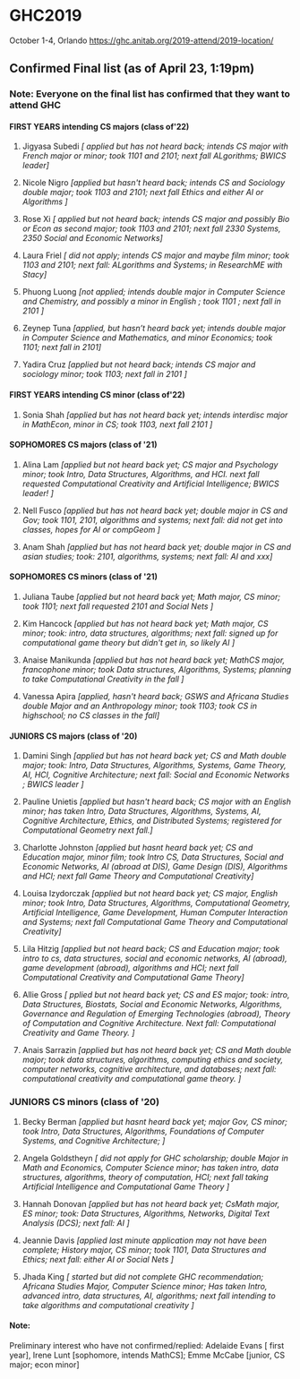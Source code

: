 # GHC2019

October 1-4, Orlando
https://ghc.anitab.org/2019-attend/2019-location/



## Confirmed Final list  (as of April 23, 1:19pm)
### Note: Everyone on the final list has confirmed that they want to attend GHC

#### FIRST YEARS  intending CS majors (class of'22)     

1. Jigyasa Subedi *[ applied but has not heard back; intends CS major with French major or minor; took 1101 and 2101; next fall ALgorithms;  BWICS leader]*

1. Nicole Nigro *[applied but hasn't heard back; intends CS and Sociology double major;  took 1103 and 2101; next fall Ethics and either AI or Algorithms ]*

1. Rose Xi *[ applied but not heard back; intends CS major and possibly Bio or Econ as second major; took 1103 and 2101; next fall 2330 Systems, 2350 Social and Economic Networks]*

1. Laura Friel *[ did not apply; intends CS major and maybe film minor; took 1103 and 2101; next fall: ALgorithms and Systems; in ResearchME with Stacy]*


1. Phuong Luong  *[not applied;  intends double major in Computer Science and Chemistry, and possibly a minor in English ;   took 1101 ;   next fall in 2101 ]*
     
1. Zeynep Tuna  *[applied, but hasn’t heard back yet;  intends double major in Computer Science and Mathematics,  and minor  Economics; took  1101;  next fall in 2101]*

1. Yadira Cruz *[applied but not heard back;  intends CS major and sociology minor; took 1103; next fall in 2101 ]*




#### FIRST YEARS  intending CS minor (class of'22)     

1. Sonia Shah *[applied but has not heard back yet; intends interdisc major in MathEcon, minor in CS; took 1103, next fall 2101 ]*


    


#### SOPHOMORES  CS majors (class of '21)

1. Alina Lam *[applied but not heard back yet; CS major and Psychology minor; took Intro, Data Structures, Algorithms, and HCI. next fall requested Computational Creativity and Artificial Intelligence; BWICS leader! ]*

1. Nell Fusco *[applied but has not heard back yet;  double major in CS and Gov; took 1101, 2101, algorithms and systems;  next fall: did not get into classes, hopes for AI or compGeom ]*

1. Anam Shah *[applied but has not heard  back yet; double major in CS  and asian studies; took: 2101, algorithms, systems; next fall: AI and xxx]*


#### SOPHOMORES  CS minors (class of '21)

1. Juliana Taube *[applied but not heard back yet; Math major, CS minor; took 1101; next fall requested 2101 and Social Nets ]*

1. Kim Hancock  *[applied but has not heard back yet; Math major, CS minor; took:  intro,  data structures, algorithms;  next fall: signed up for computational game theory but didn't get in, so likely AI ]*

1. Anaise Manikunda *[applied but has not heard back yet; MathCS major, francophone minor; took Data structures, Algorithms, Systems;  planning to take Computational Creativity in the fall ]*

1.  Vanessa Apira *[applied, hasn't heard back; GSWS and Africana Studies double Major and an Anthropology minor; took 1103; took CS in highschool; no CS classes in the fall]*






#### JUNIORS CS majors (class of '20) 

1. Damini Singh *[applied but has not heard back yet; CS and Math double major; took: Intro, Data Structures, Algorithms, Systems, Game Theory, AI, HCI, Cognitive Architecture; next fall:  Social and Economic Networks ; BWICS leader ]* 

1. Pauline Unietis *[applied but hasn't heard back;  CS major with an English minor;  has taken Intro, Data Structures, Algorithms, Systems, AI, Cognitive Architecture, Ethics, and Distributed Systems;  registered for Computational Geometry next fall.]*

1. Charlotte Johnston *[applied but hasnt heard back yet; CS and Education major, minor film; took Intro CS, Data Structures, Social and Economic Networks, AI (abroad at DIS), Game Design (DIS), Algorithms and HCI; next fall Game Theory and Computational Creativity]*

1. Louisa Izydorczak *[applied but not heard back yet; CS major, English minor; took Intro, Data Structures, Algorithms, Computational Geometry, Artificial Intelligence, Game Development, Human Computer Interaction and Systems; next fall Computational Game Theory and Computational Creativity]*

1. Lila Hitzig *[applied but not heard back; CS and Education major;  took intro to cs, data structures, social and economic networks, AI (abroad), game development (abroad), algorithms and HCI; next fall Computational Creativity and Computational Game Theory]* 

1. Allie Gross *[ pplied but not heard back yet; CS and ES major; took: intro, Data Structures, Biostats, Social and Economic Networks, Algorithms, Governance and Regulation of Emerging Technologies (abroad), Theory of Computation and Cognitive Architecture. Next fall: Computational Creativity and Game Theory.  ]*

1. Anais Sarrazin *[applied but has not heard back yet; CS and Math double major; took data structures, algorithms, computing ethics and society, computer networks, cognitive architecture, and databases; next fall: computational creativity and computational game theory. ]*



### JUNIORS CS minors  (class of '20) 

1. Becky Berman *[applied but hasnt heard back yet;  major Gov, CS minor; took Intro, Data Structures, Algorithms, Foundations of Computer Systems, and Cognitive Architecture; ]*

1. Angela Goldstheyn *[ did not apply for GHC scholarship; double Major in Math and Economics, Computer Science minor; has taken intro,  data structures, algorithms, theory of computation, HCI; next fall taking Artificial Intelligence and Computational Game Theory ]*

1. Hannah Donovan *[applied but has not heard back yet; CsMath major, ES minor; took:  Data Structures, Algorithms, Networks, Digital Text Analysis (DCS);  next fall: AI ]*

1. Jeannie Davis *[applied last minute application may not have been complete; History major, CS minor; took 1101, Data Structures and Ethics; next  fall: either AI or Social Nets ]*

1. Jhada King *[ started but did not complete GHC recommendation; Africana Studies Major, Computer Science minor;  Has taken Intro, advanced intro, data structures, AI, algorithms; next fall intending to take algorithms and computational creativity ]*













#### Note:  
Preliminary  interest who have not confirmed/replied:  Adelaide Evans [ first year], Irene Lunt [sophomore, intends MathCS];  Emme McCabe [junior, CS major; econ minor] 
 



